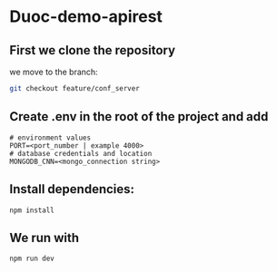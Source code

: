 # Duoc-demo-apirest

## First we clone the repository
we move to the branch:

```bash
git checkout feature/conf_server
```

## Create .env in the root of the project and add
```env
# environment values
PORT=<port_number | example 4000>
# database credentials and location
MONGODB_CNN=<mongo_connection string>
```
## Install dependencies:
```
npm install
```
## We run with 
```bash
npm run dev
```
